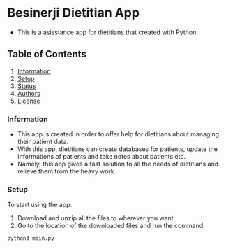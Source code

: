 # Besinerji Dietitian App
- This is a asisstance app for dietitians that created with Python.

## Table of Contents
1. [Information](#GeneralInfo)
2. [Setup](#Setup)
3. [Status](#Status)
4. [Authors](#Authors)
5. [License](#License)

### Information <a name="GeneralInfo"></a>
- This app  is created in order to offer help for dietitians about managing their patient data.
- With this app, dietitians can create databases for patients, update the informations of patients and take notes about patients etc.
- Namely, this app gives a fast solution to all the needs of dietitians and relieve them from the heavy work. 

### Setup <a name="Setup"></a>
To start using the app:
  1. Download and unzip all the files to wherever you want.
  2. Go to the location of the downloaded files and run the command:
  ```bash
  python3 main.py
  ``` 
